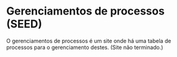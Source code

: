# Gerenciamentos de processos (SEED)

O gerenciamentos de processos é um site onde há uma tabela de processos para o gerenciamento destes.
(Site não terminado.)
